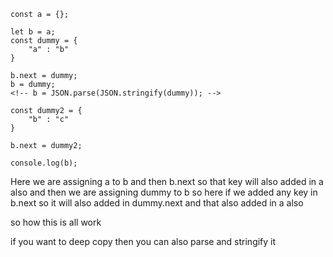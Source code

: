 ```
const a = {};

let b = a;
const dummy = {
    "a" : "b"
}

b.next = dummy;
b = dummy;
<!-- b = JSON.parse(JSON.stringify(dummy)); -->

const dummy2 = {
    "b" : "c"
}

b.next = dummy2;

console.log(b);
```

Here we are assigning a to b
and then b.next so that key will also added in a also
and then we are assigning dummy to b so here if we
added any key in b.next so it will also added in dummy.next and that also added in a also

so how this is all work

if you want to deep copy then you can also parse and
stringify it